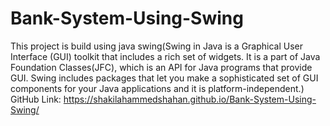 # Bank-System-Using-Swing
This project is build using java swing(Swing in Java is a Graphical User Interface (GUI) toolkit that includes a rich set of widgets. It is a part of Java Foundation Classes(JFC), which is an API for Java programs that provide GUI. Swing includes packages that let you make a sophisticated set of GUI components for your Java applications and it is platform-independent.)
GitHub Link: https://shakilahammedshahan.github.io/Bank-System-Using-Swing/
